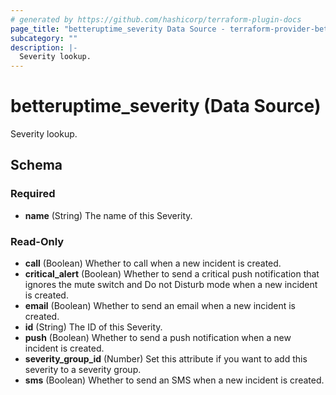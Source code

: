 ```yaml
---
# generated by https://github.com/hashicorp/terraform-plugin-docs
page_title: "betteruptime_severity Data Source - terraform-provider-better-uptime"
subcategory: ""
description: |-
  Severity lookup.
---
```


# betteruptime_severity (Data Source)

Severity lookup.



<!-- schema generated by tfplugindocs -->
## Schema

### Required

- **name** (String) The name of this Severity.

### Read-Only

- **call** (Boolean) Whether to call when a new incident is created.
- **critical_alert** (Boolean) Whether to send a critical push notification that ignores the mute switch and Do not Disturb mode when a new incident is created.
- **email** (Boolean) Whether to send an email when a new incident is created.
- **id** (String) The ID of this Severity.
- **push** (Boolean) Whether to send a push notification when a new incident is created.
- **severity_group_id** (Number) Set this attribute if you want to add this severity to a severity group.
- **sms** (Boolean) Whether to send an SMS when a new incident is created.


